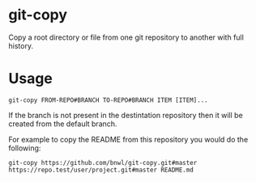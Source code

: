 # git-copy
Copy a root directory or file from one git repository to another with full history.

# Usage 
```
git-copy FROM-REPO#BRANCH TO-REPO#BRANCH ITEM [ITEM]...
```
If the branch is not present in the destintation repository then it will be created from the default branch.

For example to copy the README from this repository you would do the following:
```
git-copy https://github.com/bnwl/git-copy.git#master https://repo.test/user/project.git#master README.md
```
